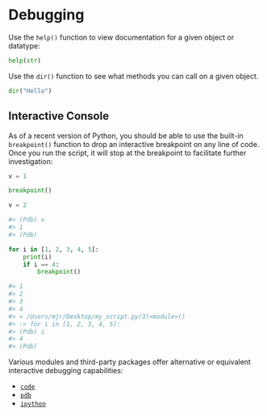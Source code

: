 # Debugging

Use the `help()` function to view documentation for a given object or datatype:

```py
help(str)
```

Use the `dir()` function to see what methods you can call on a given object.

```py
dir("Hello")
```

## Interactive Console

As of a recent version of Python, you should be able to use the built-in `breakpoint()` function to drop an interactive breakpoint on any line of code. Once you run the script, it will stop at the breakpoint to facilitate further investigation:

```py
v = 1

breakpoint()

v = 2

#> (Pdb) v
#> 1
#> (Pdb)
```

```py
for i in [1, 2, 3, 4, 5]:
    print(i)
    if i == 4:
        breakpoint()

#> 1
#> 2
#> 3
#> 4
#> > /Users/mjr/Desktop/my_script.py(3)<module>()
#> -> for i in [1, 2, 3, 4, 5]:
#> (Pdb) i
#> 4
#> (Pdb)
```







Various modules and third-party packages offer alternative or equivalent interactive debugging capabilities:

  + [`code`](modules/code.md)
  + [`pdb`](modules/pdb.md)
  + [`ipython`](packages/ipython.md)
